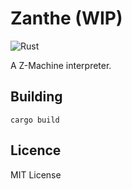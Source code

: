 # Zanthe (WIP)

![Rust](https://github.com/morganfogg/zanthe/workflows/Rust/badge.svg)

A Z-Machine interpreter. 

## Building

```
cargo build
```

## Licence
MIT License
